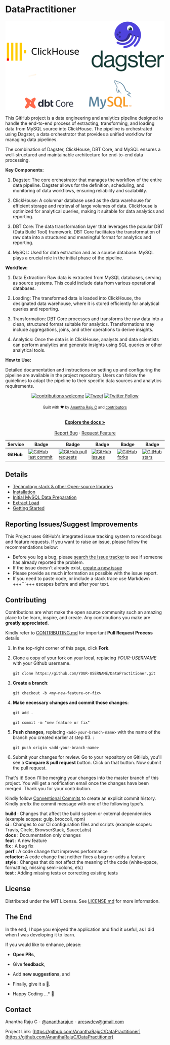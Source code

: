 <!--
*** Thanks for checking out Data Practitioner. If you have a suggestion
*** that would make this better, please fork the repo and create a pull request
*** or simply open an issue with the tag "enhancement".
*** Thanks again!
-->
# DataPractitioner

<img src="documents\images\banner.png"/>

This GitHub project is a data engineering and analytics pipeline designed to handle the end-to-end process of extracting, transforming, and loading data from MySQL source into ClickHouse. The pipeline is orchestrated using Dagster, a data orchestrator that provides a unified workflow for managing data pipelines.

The combination of Dagster, ClickHouse, DBT Core, and MySQL ensures a well-structured and maintainable architecture for end-to-end data processing.

**Key Components:**

1. Dagster: The core orchestrator that manages the workflow of the entire data pipeline. Dagster allows for the definition, scheduling, and monitoring of data workflows, ensuring reliability and scalability.

2. ClickHouse: A columnar database used as the data warehouse for efficient storage and retrieval of large volumes of data. ClickHouse is optimized for analytical queries, making it suitable for data analytics and reporting.

3. DBT Core: The data transformation layer that leverages the popular DBT (Data Build Tool) framework. DBT Core facilitates the transformation of raw data into a structured and meaningful format for analytics and reporting.

4. MySQL: Used for data extraction and as a source database. MySQL plays a crucial role in the initial phase of the pipeline.

**Workflow:**

1. Data Extraction: Raw data is extracted from MySQL databases, serving as source systems. This could include data from various operational databases.

2. Loading: The transformed data is loaded into ClickHouse, the designated data warehouse, where it is stored efficiently for analytical queries and reporting.

3. Transformation: DBT Core processes and transforms the raw data into a clean, structured format suitable for analytics. Transformations may include aggregations, joins, and other operations to derive insights.

4. Analytics: Once the data is in ClickHouse, analysts and data scientists can perform analytics and generate insights using SQL queries or other analytical tools.

**How to Use:**

Detailed documentation and instructions on setting up and configuring the pipeline are available in the project repository. Users can follow the guidelines to adapt the pipeline to their specific data sources and analytics requirements.

<div align="center">

[![contributions welcome](https://img.shields.io/badge/contributions-welcome-brightgreen?logo=github)](CODE_OF_CONDUCT.md) [![Tweet](https://img.shields.io/twitter/url/http/shields.io.svg?style=social)](https://twitter.com/intent/tweet?text=Checkout+this+recipe+for+dbt+ClickHouse+MySQL+Data+Engineering&url=https://github.com/AnanthaRajuC/DataPractitioner&hashtags=DataEngineering) [![Twitter Follow](https://img.shields.io/twitter/follow/anantharajuc?label=follow%20me&style=social)](https://twitter.com/anantharajuc)
</div>

<div align="center">
  <sub>Built with ❤︎ by <a href="https://twitter.com/anantharajuc">Anantha Raju C</a> and <a href="https://github.com/AnanthaRajuC/DataPractitioner/graphs/contributors">contributors</a>
</div>

</br>

<p align="center">
	<a href="https://github.com/AnanthaRajuC/DataPractitioner/blob/master/README.md#datapractitioner"><strong>Explore the docs »</strong></a>
	<br />
	<br />
	<a href="https://github.com/AnanthaRajuC/DataPractitioner/issues">Report Bug</a>
	·
	<a href="https://github.com/AnanthaRajuC/DataPractitioner/issues">Request Feature</a>
</p>

<!-- PROJECT SHIELDS -->
<!--
*** I'm using markdown "reference style" links for readability.
*** Reference links are enclosed in brackets [ ] instead of parentheses ( ).
-->

|     Service     | Badge | Badge | Badge | Badge | Badge |
|-----------------|-------|-------|-------|-------|-------|
|  **GitHub**     |[![GitHub last commit](https://img.shields.io/github/last-commit/AnanthaRajuC/DataPractitioner)](https://github.com/AnanthaRajuC/DataPractitioner/commits/master)|[![GitHub pull requests](https://img.shields.io/github/issues-pr-raw/AnanthaRajuC/DataPractitioner)](https://github.com/AnanthaRajuC/DataPractitioner/pulls)|[![GitHub issues](https://img.shields.io/github/issues/AnanthaRajuC/DataPractitioner)](https://github.com/AnanthaRajuC/DataPractitioner/issues)|[![GitHub forks](https://img.shields.io/github/forks/AnanthaRajuC/DataPractitioner)](https://github.com/AnanthaRajuC/DataPractitioner/network)|[![GitHub stars](https://img.shields.io/github/stars/AnanthaRajuC/DataPractitioner)](https://github.com/AnanthaRajuC/DataPractitioner/stargazers)|

## Details

- [Technology stack & other Open-source libraries](documents/TECHNOLOGY_STACK.MD) 
- [Installation](documents/INSTALLATION.MD)  
- [Initial MySQL Data Preparation](documents/INITIAL_MySQL_DATA_PREPARATION.MD)  
- [Extract Load](documents/EXTRACT_LOAD.MD)  
- [Getting Started](documents/GETTING_STARTED.MD) 

## Reporting Issues/Suggest Improvements

This Project uses GitHub's integrated issue tracking system to record bugs and feature requests. If you want to raise an issue, please follow the recommendations below:

* 	Before you log a bug, please [search the issue tracker](https://github.com/AnanthaRajuC/DataPractitioner/search?type=Issues) to see if someone has already reported the problem.
* 	If the issue doesn't already exist, [create a new issue](https://github.com/AnanthaRajuC/DataPractitioner/issues/new)
* 	Please provide as much information as possible with the issue report.
* 	If you need to paste code, or include a stack trace use Markdown +++```+++ escapes before and after your text.

<!-- CONTRIBUTING -->
## Contributing

Contributions are what make the open source community such an amazing place to be learn, inspire, and create. Any contributions you make are **greatly appreciated**.

Kindly refer to [CONTRIBUTING.md](/CONTRIBUTING.md) for important **Pull Request Process** details

1. In the top-right corner of this page, click **Fork**.

2. Clone a copy of your fork on your local, replacing *YOUR-USERNAME* with your Github username.

   `git clone https://github.com/YOUR-USERNAME/DataPractitioner.git`

3. **Create a branch**: 

   `git checkout -b <my-new-feature-or-fix>`

4. **Make necessary changes and commit those changes**:

   `git add .`

   `git commit -m "new feature or fix"`

5. **Push changes**, replacing `<add-your-branch-name>` with the name of the branch you created earlier at step #3. :

   `git push origin <add-your-branch-name>`

6. Submit your changes for review. Go to your repository on GitHub, you'll see a **Compare & pull request** button. Click on that button. Now submit the pull request.

That's it! Soon I'll be merging your changes into the master branch of this project. You will get a notification email once the changes have been merged. Thank you for your contribution.

Kindly follow [Conventional Commits](https://www.conventionalcommits.org/en/v1.0.0/) to create an explicit commit history. Kindly prefix the commit message with one of the following type's.

**build**   : Changes that affect the build system or external dependencies (example scopes: gulp, broccoli, npm)  
**ci**      : Changes to our CI configuration files and scripts (example scopes: Travis, Circle, BrowserStack, SauceLabs)  
**docs**    : Documentation only changes  
**feat**    : A new feature  
**fix**     : A bug fix  
**perf**    : A code change that improves performance  
**refactor**: A code change that neither fixes a bug nor adds a feature  
**style**   : Changes that do not affect the meaning of the code (white-space, formatting, missing semi-colons, etc)  
**test**    : Adding missing tests or correcting existing tests 

## License

Distributed under the MIT License. See [LICENSE.md](/LICENSE.md) for more information.

## The End

In the end, I hope you enjoyed the application and find it useful, as I did when I was developing it to learn. 

If you would like to enhance, please: 

* 	**Open PRs**, 
* 	Give **feedback**, 
* 	Add **new suggestions**, and
*	Finally, give it a 🌟.

* Happy Coding ...* 🙂

<!-- CONTACT -->
## Contact

Anantha Raju C - [@anantharajuc](https://twitter.com/anantharajuc) - arcswdev@gmail.com

Project Link: [https://github.com/AnanthaRajuC/DataPractitioner](https://github.com/AnanthaRajuC/DataPractitioner)

